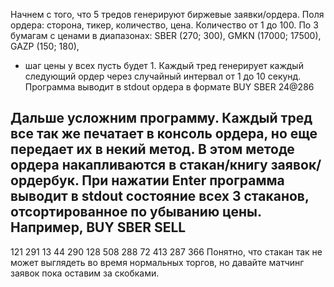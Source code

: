 Начнем с того, что 5 тредов генерируют биржевые заявки/ордера.
Поля ордера: сторона, тикер, количество, цена.
Количество от 1 до 100.
По 3 бумагам с ценами в диапазонах:
SBER (270; 300),
GMKN (17000; 17500),
GAZP (150; 180),
- шаг цены у всех пусть будет 1.
Каждый тред генерирует каждый следующий ордер через случайный интервал от 1 до 10 секунд.
Программа выводит в stdout ордера в формате
BUY SBER 24@286

Дальше усложним программу. Каждый тред все так же печатает в консоль ордера, но еще передает их в некий метод.
В этом методе ордера накапливаются в стакан/книгу заявок/ордербук.
При нажатии Enter программа выводит в stdout состояние всех 3 стаканов, отсортированное по убыванию цены.
Например,
BUY  SBER  SELL
--------------
121  291  13
44  290  128
508  288  72
413  287  366
Понятно, что стакан так не может выглядеть во время нормальных торгов, но давайте матчинг заявок пока оставим за скобками.
